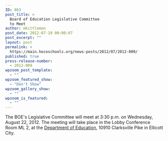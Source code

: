 ```yaml
---
ID: 863
post_title: >
  Board of Education Legislative Committee
  to Meet
author: mkittleman
post_date: 2012-07-19 00:00:07
post_excerpt: ""
layout: post
permalink: >
  https://main.hocoschools.org/news-posts/2012/07/2012-009/
published: true
press-release-number:
  - 2012-009
wpzoom_post_template:
  - ""
wpzoom_featured_show:
  - "Don't Show"
wpzoom_gallery_show:
  - ""
wpzoom_is_featured:
  - ""
---
```

The BOE's Legislative Committee will meet at 3:30 p.m. on Wednesday, August 22, 2012. The meeting will take place in the Lobby Conference Room ML 2, at the <a href="http://maps.google.com/maps?hl=en&amp;q=10910+Clarksville+Pike,+Ellicott+City,+MD+21042&amp;btnG=Search" target="_blank">Department of Education</a>, 10910 Clarksville Pike in Ellicott City.